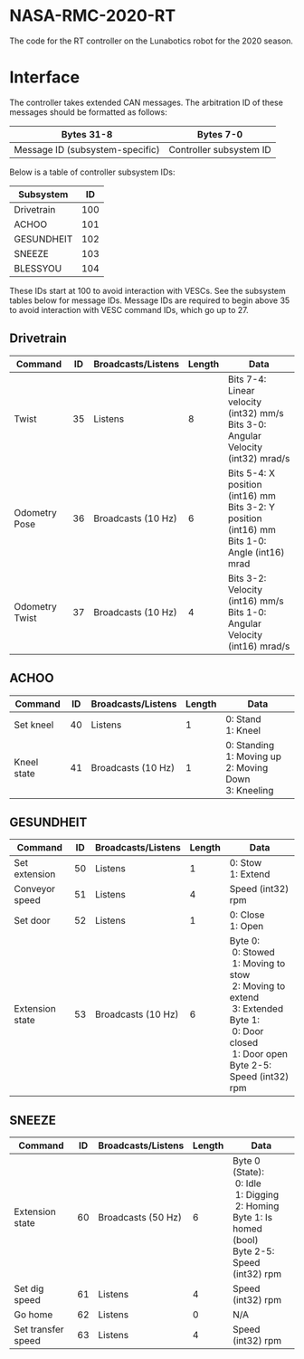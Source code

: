 NASA-RMC-2020-RT
===
The code for the RT controller on the Lunabotics robot for the 2020 season.

Interface
===
The controller takes extended CAN messages. 
The arbitration ID of these messages should be formatted as follows:

| Bytes 31-8                      | Bytes 7-0                |
|---------------------------------|--------------------------|
| Message ID (subsystem-specific) |  Controller subsystem ID |

Below is a table of controller subsystem IDs:

| Subsystem  | ID   |
|------------|------|
| Drivetrain | 100  |
| ACHOO      | 101  |
| GESUNDHEIT | 102  |
| SNEEZE     | 103  |
| BLESSYOU   | 104  |

These IDs start at 100 to avoid interaction with VESCs.
See the subsystem tables below for message IDs.
Message IDs are required to begin above 35 to avoid interaction with VESC command IDs, which go up to 27.

Drivetrain
---
| Command    | ID   | Broadcasts/Listens  | Length | Data |
|------------|------|---------------------|--------|------|
| Twist      |  35  | Listens             |   8    | Bits 7-4: Linear velocity (int32) mm/s<br>Bits 3-0: Angular Velocity (int32) mrad/s |
| Odometry Pose      |  36  | Broadcasts (10 Hz) |   6    | Bits 5-4: X position (int16) mm<br>Bits 3-2: Y position (int16) mm<br>Bits 1-0: Angle (int16) mrad |
| Odometry Twist      |  37  | Broadcasts (10 Hz) |   4    | Bits 3-2: Velocity (int16) mm/s<br>Bits 1-0: Angular Velocity (int16) mrad/s |

ACHOO
---
| Command    | ID   | Broadcasts/Listens  | Length | Data |
|------------|------|---------------------|--------|------|
| Set kneel  |  40  | Listens             |   1    | 0: Stand<br>1: Kneel |
| Kneel state|  41  | Broadcasts (10 Hz)  |   1    | 0: Standing<br>1: Moving up<br>2: Moving Down<br>3: Kneeling |

GESUNDHEIT
---
| Command    | ID   | Broadcasts/Listens    | Length | Data |
|------------|------|-----------------------|--------|------|
| Set extension  |  50  | Listens           |   1    | 0: Stow<br>1: Extend |
| Conveyor speed |  51  | Listens           |   4    | Speed (int32) rpm |
| Set door       |  52  | Listens           |   1    | 0: Close<br>1: Open |
| Extension state | 53 | Broadcasts (10 Hz) |   6    | Byte 0: <br>&nbsp;0: Stowed<br>&nbsp;1: Moving to stow<br>&nbsp;2: Moving to extend<br>&nbsp;3: Extended<br>Byte 1:<br>&nbsp;0: Door closed<br>&nbsp;1: Door open<br>Byte 2-5: Speed (int32) rpm |

SNEEZE
---
| Command    | ID   | Broadcasts/Listens  | Length | Data |
|------------|------|---------------------|--------|------|
| Extension state | 60 | Broadcasts (50 Hz) |   6    | Byte 0 (State): <br>&nbsp;0: Idle<br>&nbsp;1: Digging<br>&nbsp;2: Homing<br>Byte 1: Is homed (bool)<br>Byte 2-5: Speed (int32) rpm |
| Set dig speed |  61  | Listens  |   4    | Speed (int32) rpm |
| Go home |  62  | Listens  |   0    | N/A |
| Set transfer speed |  63  | Listens  |   4    | Speed (int32) rpm |
